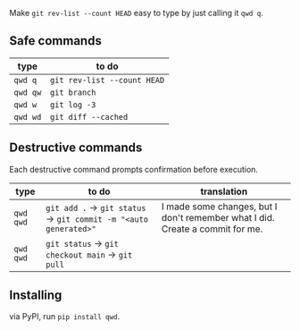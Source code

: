 Make `git rev-list --count HEAD` easy to type by just calling it `qwd q`.

## Safe commands

type | to do
---  | ---
`qwd q` | `git rev-list --count HEAD`
`qwd qw` | `git branch`
`qwd w` | `git log -3`
`qwd wd` | `git diff --cached`

## Destructive commands

Each destructive command prompts confirmation before execution.

type | to do | translation
---  | --- | ---
`qwd qwd` | `git add .` → `git status` → `git commit -m "<auto generated>"` | I made some changes, but I don't remember what I did. Create a commit for me.
`qwd qwd` | `git status` → `git checkout main` → `git pull` | 

## Installing

via PyPI, run `pip install qwd`.
